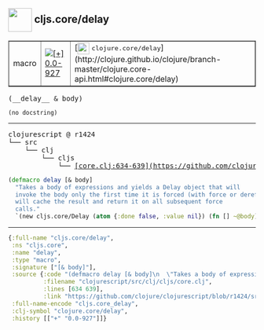## <img width="48px" valign="middle" src="http://i.imgur.com/Hi20huC.png"> cljs.core/delay

 <table border="1">
<tr>
<td>macro</td>
<td><a href="https://github.com/cljsinfo/api-refs/tree/0.0-927"><img valign="middle" alt="[+] 0.0-927" src="https://img.shields.io/badge/+-0.0--927-lightgrey.svg"></a> </td>
<td>
[<img height="24px" valign="middle" src="http://i.imgur.com/1GjPKvB.png"> <samp>clojure.core/delay</samp>](http://clojure.github.io/clojure/branch-master/clojure.core-api.html#clojure.core/delay)
</td>
</tr>
</table>

 <samp>
(__delay__ & body)<br>
</samp>

```
(no docstring)
```

---

 <pre>
clojurescript @ r1424
└── src
    └── clj
        └── cljs
            └── <ins>[core.clj:634-639](https://github.com/clojure/clojurescript/blob/r1424/src/clj/cljs/core.clj#L634-L639)</ins>
</pre>

```clj
(defmacro delay [& body]
  "Takes a body of expressions and yields a Delay object that will
  invoke the body only the first time it is forced (with force or deref/@), and
  will cache the result and return it on all subsequent force
  calls."
  `(new cljs.core/Delay (atom {:done false, :value nil}) (fn [] ~@body)))
```


---

```clj
{:full-name "cljs.core/delay",
 :ns "cljs.core",
 :name "delay",
 :type "macro",
 :signature ["[& body]"],
 :source {:code "(defmacro delay [& body]\n  \"Takes a body of expressions and yields a Delay object that will\n  invoke the body only the first time it is forced (with force or deref/@), and\n  will cache the result and return it on all subsequent force\n  calls.\"\n  `(new cljs.core/Delay (atom {:done false, :value nil}) (fn [] ~@body)))",
          :filename "clojurescript/src/clj/cljs/core.clj",
          :lines [634 639],
          :link "https://github.com/clojure/clojurescript/blob/r1424/src/clj/cljs/core.clj#L634-L639"},
 :full-name-encode "cljs.core_delay",
 :clj-symbol "clojure.core/delay",
 :history [["+" "0.0-927"]]}

```
